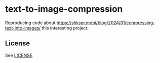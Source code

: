 # text-to-image-compression

Reproducing code about https://shkspr.mobi/blog/2024/01/compressing-text-into-images/ this interesting project.

## License

See [LICENSE](LICENSE).
